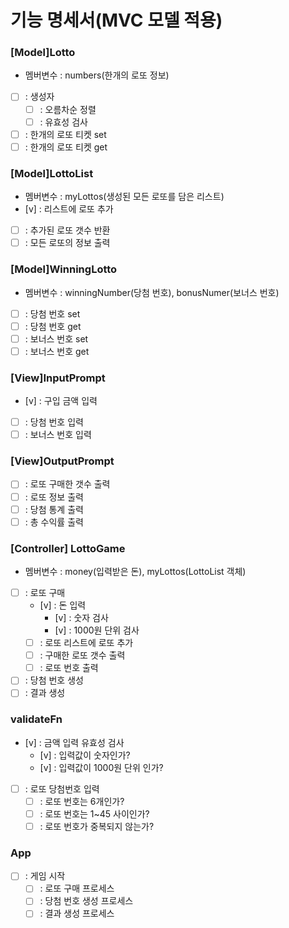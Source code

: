 # 기능 명세서(MVC 모델 적용)

### [Model]Lotto

- 멤버변수 : numbers(한개의 로또 정보)
- [ ] : 생성자
  - [ ] : 오름차순 정렬
  - [ ] : 유효성 검사
- [ ] : 한개의 로또 티켓 set
- [ ] : 한개의 로또 티켓 get

### [Model]LottoList

- 멤버변수 : myLottos(생성된 모든 로또를 담은 리스트)
- [v] : 리스트에 로또 추가
- [ ] : 추가된 로또 갯수 반환
- [ ] : 모든 로또의 정보 출력

### [Model]WinningLotto

- 멤버변수 : winningNumber(당첨 번호), bonusNumer(보너스 번호)
- [ ] : 당첨 번호 set
- [ ] : 당첨 번호 get
- [ ] : 보너스 번호 set
- [ ] : 보너스 번호 get

### [View]InputPrompt

- [v] : 구입 금액 입력
- [ ] : 당첨 번호 입력
- [ ] : 보너스 번호 입력

### [View]OutputPrompt

- [ ] : 로또 구매한 갯수 출력
- [ ] : 로또 정보 출력
- [ ] : 당첨 통계 출력
- [ ] : 총 수익률 출력

### [Controller] LottoGame

- 멤버변수 : money(입력받은 돈), myLottos(LottoList 객체)
- [ ] : 로또 구매
  - [v] : 돈 입력
    - [v] : 숫자 검사
    - [v] : 1000원 단위 검사
  - [ ] : 로또 리스트에 로또 추가
  - [ ] : 구매한 로또 갯수 출력
  - [ ] : 로또 번호 출력
- [ ] : 당첨 번호 생성
- [ ] : 결과 생성

### validateFn

- [v] : 금액 입력 유효성 검사
  - [v] : 입력값이 숫자인가?
  - [v] : 입력값이 1000원 단위 인가?
- [ ] : 로또 당첨번호 입력
  - [ ] : 로또 번호는 6개인가?
  - [ ] : 로또 번호는 1~45 사이인가?
  - [ ] : 로또 번호가 중복되지 않는가?

### App

- [ ] : 게임 시작
  - [ ] : 로또 구매 프로세스
  - [ ] : 당첨 번호 생성 프로세스
  - [ ] : 결과 생성 프로세스
